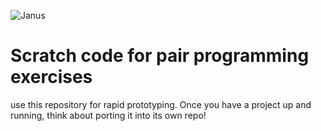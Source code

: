 ![Janus](http://static4.wikia.nocookie.net/__cb20121228214652/jamesbond/images/f/fa/Janus_Insignia_%282010_Game%29.png)

# Scratch code for pair programming exercises

use this repository for rapid prototyping.  Once you have a project up and running, think about porting it into its own repo!
